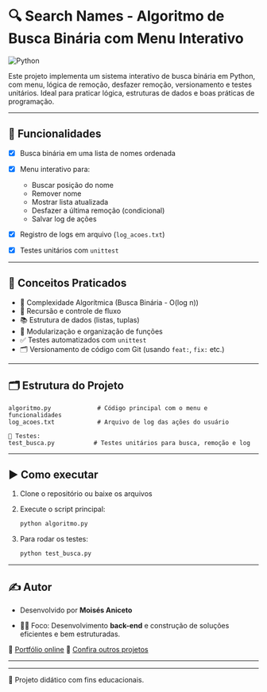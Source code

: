 # 🔍 Search Names - Algoritmo de Busca Binária com Menu Interativo

![Python](https://img.shields.io/badge/Python-3.10%2B-blue?logo=python\&logoColor=white)

Este projeto implementa um sistema interativo de busca binária em Python, com menu, lógica de remoção, desfazer remoção, versionamento e testes unitários. Ideal para praticar lógica, estruturas de dados e boas práticas de programação.

---

## 🚀 Funcionalidades

* [x] Busca binária em uma lista de nomes ordenada
* [x] Menu interativo para:

  * Buscar posição do nome
  * Remover nome
  * Mostrar lista atualizada
  * Desfazer a última remoção (condicional)
  * Salvar log de ações
* [x] Registro de logs em arquivo (`log_acoes.txt`)
* [x] Testes unitários com `unittest`

---

## 🧠 Conceitos Praticados

* 🧮 Complexidade Algorítmica (Busca Binária - O(log n))
* 🔁 Recursão e controle de fluxo
* 📚 Estrutura de dados (listas, tuplas)
* 🧩 Modularização e organização de funções
* ✅ Testes automatizados com `unittest`
* 🗂️ Versionamento de código com Git (usando `feat:`, `fix:` etc.)

---

## 🗂️ Estrutura do Projeto

```
algoritmo.py             # Código principal com o menu e funcionalidades
log_acoes.txt            # Arquivo de log das ações do usuário

📁 Testes:
test_busca.py           # Testes unitários para busca, remoção e log
```

---

## ▶️ Como executar

1. Clone o repositório ou baixe os arquivos
2. Execute o script principal:

   ```bash
   python algoritmo.py
   ```
3. Para rodar os testes:

   ```bash
   python test_busca.py
   ```

---

## ✍️ Autor

- Desenvolvido por **Moisés Aniceto**

- 👨‍💻 Foco: Desenvolvimento **back-end** e construção de soluções eficientes e bem estruturadas.

🔗 [Portfólio online](https://portfolio-ten-delta-43.vercel.app/index.html)
📁 [Confira outros projetos](https://github.com/Devmoises79?tab=repositories)

---

---

📌 Projeto didático com fins educacionais.
